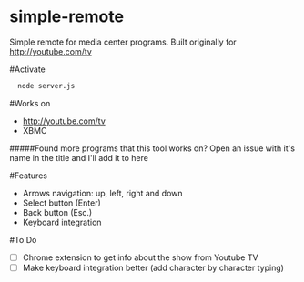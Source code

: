# simple-remote
Simple remote for media center programs. Built originally for http://youtube.com/tv

#Activate
```bash
  node server.js
```

#Works on
* http://youtube.com/tv
* XBMC

#####Found more programs that this tool works on? Open an issue with it's name in the title and I'll add it to here

#Features
* Arrows navigation: up, left, right and down
* Select button (Enter)
* Back button (Esc.)
* Keyboard integration

#To Do
- [ ] Chrome extension to get info about the show from Youtube TV
- [ ] Make keyboard integration better (add character by character typing)
